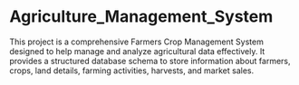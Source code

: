 # Agriculture_Management_System
This project is a comprehensive Farmers Crop Management System designed to help manage and analyze agricultural data effectively. It provides a structured database schema to store information about farmers, crops, land details, farming activities, harvests, and market sales.
